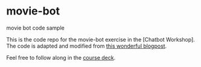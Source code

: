 # movie-bot
movie bot code sample

This is the code repo for the movie-bot exercise in the [Chatbot Workshop]. The code is adapted and modified from [this wonderful blogpost](https://recast.ai/blog/nodejs-chatbot-movie-bot/).

Feel free to follow along in the [course deck](https://docs.google.com/presentation/d/1n9jwU8oQyVJcvQnGp-jSBNbR8OsSyaVqRbAW6s42oy4/edit?usp=sharing).
